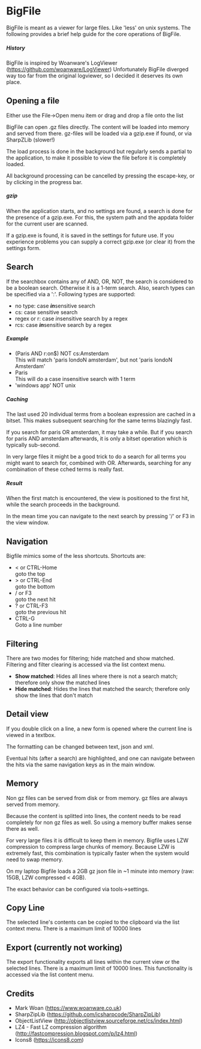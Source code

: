 # BigFile

BigFile is meant as a viewer for large files. Like 'less' on unix systems.
The following provides a brief help guide for the core operations of BigFile.

##### History

BigFile is inspired by Woanware's LogViewer (https://github.com/woanware/LogViewer)
Unfortunately BigFile diverged way too far from the original logviewer, so I decided it deserves its own place.

## Opening a file

Either use the File->Open menu item or drag and drop a file onto the list

BigFile can open .gz files directly. The content will be loaded into memory and served from there. gz-files will be loaded via a gzip.exe if found, or via SharpZLib (slower!)

The load process is done in the background but regularly sends a partial to the application, to make it possible to view the file before it is completely loaded.

All background processing can be cancelled by pressing the escape-key, or by clicking in the progress bar.

##### gzip

When the application starts, and no settings are found, a search is done for the presence of a gzip.exe. For this, the system path and the appdata folder for the current user are scanned. 

If a gzip.exe is found, it is saved in the settings for future use. If you experience problems you can supply a correct gzip.exe (or clear it) from the settings form.


## Search

If the searchbox contains any of AND, OR, NOT, the search is considered to be a boolean search. Otherwise it is a 1-term search.
Also, search types can be specified via a ':'.
Following types are supported:
* no type: case ***in***sensitive search
* cs: case sensitive search
* regex or r: case *in*sensitive search by a regex
* rcs: case ***in***sensitive search by a regex

##### Example
* (Paris AND r:on$) NOT cs:Amsterdam   
  This will match 'paris londoN amsterdam', but not 'paris londoN Amsterdam'
* Paris  
This will do a case insensitive search with 1 term
* 'windows app' NOT unix 

##### Caching

The last used 20 individual terms from a boolean expression are cached in a bitset. This makes subsequent searching for the same terms blazingly fast. 

If you search for paris OR amsterdam, it may take a while. But if you search for paris AND amsterdam afterwards, it is only a bitset operation which is typically sub-second. 

In very large files it might be a good trick to do a search for all terms you might want to search for, combined with OR. Afterwards, searching for any combination of these cched terms is really fast.

##### Result

When the first match is encountered, the view is positioned to the first hit, while the search proceeds in the background.

In the mean time you can navigate to the next search by pressing '/' or F3 in the view window.

## Navigation

Bigfile mimics some of the less shortcuts. Shortcuts are:

- < or CTRL-Home  
  goto the top
- \> or CTRL-End  
  goto the bottom
- / or F3  
  goto the next hit 
- ? or CTRL-F3  
  goto the previous hit
- CTRL-G  
  Goto a line number

## Filtering

There are two modes for filtering; hide matched and show matched. Filtering and filter clearing is accessed via the list context menu.

- **Show matched**: Hides all lines where there is not a search match; therefore only show the matched lines
- **Hide matched**: Hides the lines that matched the search; therefore only show the lines that don't match

## Detail view

If you double click on a line, a new form is opened where the current line is viewed in a textbox.

The formatting can be changed between text, json and xml.

Eventual hits (after a search) are highlighted, and one can navigate between the hits via the same navigation keys as in the main window.



## Memory

Non gz files can be served from disk or from memory. gz files are always served from memory.

Because the content is splitted into lines, the content needs to be read completely for non gz files as well. So using a memory buffer makes sense there as well.

For very large files it is difficult to keep them in memory. Bigfile uses LZW compression to compress large chunks of memory. Because LZW is extremely fast, this combination is typically faster when the system would need to swap memory.

On my laptop Bigfile loads a 2GB gz json file in ~1 minute into memory (raw: 15GB, LZW compressed < 4GB).

The exact behavior can be configured via tools->settings.

## Copy Line

The selected line's contents can be copied to the clipboard via the list context menu. There is a maximum limit of 10000 lines

## Export (currently not working)

The export functionality exports all lines within the current view or the selected lines. There is a maximum limit of 10000 lines. This functionality is accessed via the list content menu.

## Credits

- Mark Woan (https://www.woanware.co.uk)
- SharpZipLib (<https://github.com/icsharpcode/SharpZipLib>)
- ObjectListView (<http://objectlistview.sourceforge.net/cs/index.html>)
- LZ4 - Fast LZ compression algorithm (<http://fastcompression.blogspot.com/p/lz4.html>)
- Icons8 (https://icons8.com)

